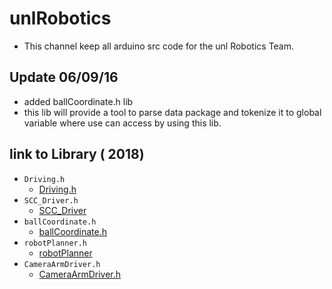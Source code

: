 # unlRobotics 
- This channel keep all arduino src code for the unl Robotics Team. 

## Update 06/09/16 
- added ballCoordinate.h lib 
- this lib will provide a tool to parse data package and tokenize it to global variable 
where use can access by using this lib.

## link to Library ( 2018) 
- `Driving.h`
	- [Driving.h](https://github.com/datduyng/Driving.git)
- `SCC_Driver.h`
	- [SCC_Driver](https://github.com/datduyng/SCC_Driver.git)
- `ballCoordinate.h`
	- [ballCoordinate.h](https://github.com/datduyng/ballCoordinate.git)
- `robotPlanner.h`
	- [robotPlanner](https://github.com/datduyng/RobotPlanner.git)
- `CameraArmDriver.h` 
	- [CameraArmDriver.h](https://github.com/datduyng/CameraArmDriver.git)
